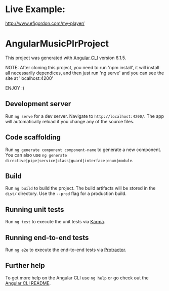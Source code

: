 # Live Example: 
http://www.efigordon.com/my-player/

# AngularMusicPlrProject

This project was generated with [Angular CLI](https://github.com/angular/angular-cli) version 6.1.5.

NOTE:
After cloning this project, you need to run 'npm install', it will install all necessarily dependices, and then just run 'ng serve' and you can see the site at 'localhost:4200'

ENJOY :) 

## Development server

Run `ng serve` for a dev server. Navigate to `http://localhost:4200/`. The app will automatically reload if you change any of the source files.

## Code scaffolding

Run `ng generate component component-name` to generate a new component. You can also use `ng generate directive|pipe|service|class|guard|interface|enum|module`.

## Build

Run `ng build` to build the project. The build artifacts will be stored in the `dist/` directory. Use the `--prod` flag for a production build.

## Running unit tests

Run `ng test` to execute the unit tests via [Karma](https://karma-runner.github.io).

## Running end-to-end tests

Run `ng e2e` to execute the end-to-end tests via [Protractor](http://www.protractortest.org/).

## Further help

To get more help on the Angular CLI use `ng help` or go check out the [Angular CLI README](https://github.com/angular/angular-cli/blob/master/README.md).

